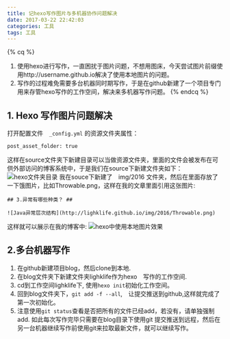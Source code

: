 ```yaml
---
title: 记hexo写作图片与多机器协作问题解决
date: 2017-03-22 22:42:03
categories: 工具
tags: 工具
---
```


{% cq %}
1. 使用hexo进行写作，一直困扰于图片问题，不想用图床，今天尝试图片前缀使用http://username.github.io解决了使用本地图片的问题。
2. 写作的过程难免需要多台机器同时期写作，于是在github新建了一个项目专门用来存管hexo写作的工作空间，解决来多机器写作问题。
{% endcq %}

<!--more-->

## 1. Hexo 写作图片问题解决
打开配置文件　`_config.yml` 的资源文件夹属性：
```
post_asset_folder: true
```
这样在source文件夹下新建目录可以当做资源文件夹，里面的文件会被发布在可供外部访问的博客系统中，于是我们在source下新建文件夹如下：
![hexo文件夹目录](http://lighklife.github.io/img/2017/hexo_dir.png)
我在souce下新建了　img/2016 文件夹，然后在里面存放了一下饿图片，比如Throwable.png，这样在我的文章里面引用这张图片:
```
## 3.异常有哪些种类？ ##

![Java异常层次结构](http://lighklife.github.io/img/2016/Throwable.png)
```
这样就可以展示在我的博客中:
![hexo中使用本地图片效果](http://lighklife.github.io/img/2017/hexo_use_image_example.png)

## 2.多台机器写作
1. 在github新建项目blog，然后clone到本地.
2. 在blog文件夹下新建文件夹lighklife作为hexo　写作的工作空间.
3. cd到工作空间lighklife下, 使用`hexo init`初始化工作空间。
4. 回到blog文件夹下，`git add -f --all`,　让提交推送到github,这样就完成了第一次初始化。
5. 注意使用`git status`查看是否把所有的文件已经add，若没有，请单独强制add.
如此每次写作完毕只需要在blog目录下使用git 提交推送到远程，然后在另一台机器继续写作前使用git来拉取最新文件，就可以继续写作。
